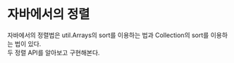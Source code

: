 # 자바에서의 정렬  
자바에서의 정렬법은 util.Arrays의 sort를 이용하는 법과 Collection의 sort를 이용하는 법이 있다.  
두 정렬 API를 알아보고 구현해본다.
